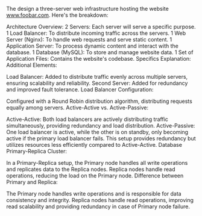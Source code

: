 The design a three-server web infrastructure hosting the website www.foobar.com. Here's the breakdown:

Architecture Overview:
2 Servers: Each server will serve a specific purpose.
1 Load Balancer: To distribute incoming traffic across the servers.
1 Web Server (Nginx): To handle web requests and serve static content.
1 Application Server: To process dynamic content and interact with the database.
1 Database (MySQL): To store and manage website data.
1 Set of Application Files: Contains the website's codebase.
Specifics Explanation:
Additional Elements:

Load Balancer: Added to distribute traffic evenly across multiple servers, ensuring scalability and reliability.
Second Server: Added for redundancy and improved fault tolerance.
Load Balancer Configuration:

Configured with a Round Robin distribution algorithm, distributing requests equally among servers.
Active-Active vs. Active-Passive:

Active-Active: Both load balancers are actively distributing traffic simultaneously, providing redundancy and load distribution.
Active-Passive: One load balancer is active, while the other is on standby, only becoming active if the primary load balancer fails. This setup provides redundancy but utilizes resources less efficiently compared to Active-Active.
Database Primary-Replica Cluster:

In a Primary-Replica setup, the Primary node handles all write operations and replicates data to the Replica nodes. Replica nodes handle read operations, reducing the load on the Primary node.
Difference between Primary and Replica:

The Primary node handles write operations and is responsible for data consistency and integrity.
Replica nodes handle read operations, improving read scalability and providing redundancy in case of Primary node failure.
